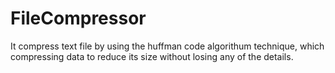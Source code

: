 # FileCompressor
It compress text file by using the huffman code algorithum technique, which compressing data to reduce its size without losing any of the details.
